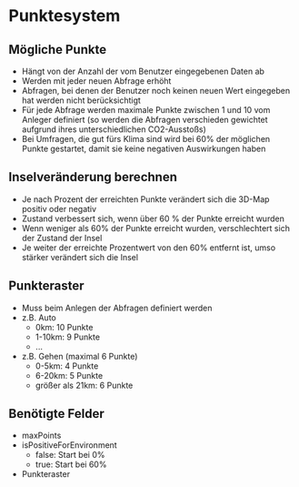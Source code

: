 # Punktesystem

## Mögliche Punkte
- Hängt von der Anzahl der vom Benutzer eingegebenen Daten ab
- Werden mit jeder neuen Abfrage erhöht
- Abfragen, bei denen der Benutzer noch keinen neuen Wert eingegeben hat werden nicht berücksichtigt
- Für jede Abfrage werden maximale Punkte zwischen 1 und 10 vom Anleger definiert (so werden die Abfragen verschieden gewichtet aufgrund ihres unterschiedlichen CO2-Ausstoßs)
- Bei Umfragen, die gut fürs Klima sind wird bei 60% der möglichen Punkte gestartet, damit sie keine negativen Auswirkungen haben

## Inselveränderung berechnen
- Je nach Prozent der erreichten Punkte verändert sich die 3D-Map positiv oder negativ
- Zustand verbessert sich, wenn über 60 % der Punkte erreicht wurden
- Wenn weniger als 60% der Punkte erreicht wurden, verschlechtert sich der Zustand der Insel
- Je weiter der erreichte Prozentwert von den 60% entfernt ist, umso stärker verändert sich die Insel

## Punkteraster
- Muss beim Anlegen der Abfragen definiert werden
- z.B. Auto
    - 0km: 10 Punkte
    - 1-10km: 9 Punkte
    - ...
- z.B. Gehen (maximal 6 Punkte)
    - 0-5km: 4 Punkte
    - 6-20km: 5 Punkte
    - größer als 21km: 6 Punkte

## Benötigte Felder
- maxPoints
- isPositiveForEnvironment
    - false: Start bei 0%
    - true: Start bei 60%
- Punkteraster
